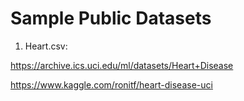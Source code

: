 # Sample Public Datasets

1) Heart.csv:


https://archive.ics.uci.edu/ml/datasets/Heart+Disease

https://www.kaggle.com/ronitf/heart-disease-uci
